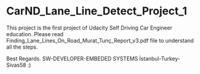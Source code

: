 # CarND_Lane_Line_Detect_Project_1

This project is the first project of Udacity Self Driving Car Engineer education.
Please read Finding_Lane_Lines_On_Road_Murat_Tunç_Report_v3.pdf file to understand all the steps.

Best Regards.
SW-DEVELOPER-EMBEDED SYSTEMS
İstanbul-Turkey-Sivas58 :)
